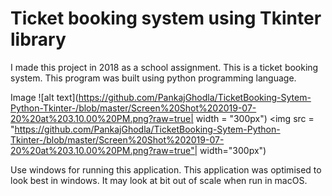 # Ticket booking system using Tkinter library
I made this project in 2018 as a school assignment. This is a ticket booking system. This program was built using python programming language. 

Image
![alt text](https://github.com/PankajGhodla/TicketBooking-Sytem-Python-Tkinter-/blob/master/Screen%20Shot%202019-07-20%20at%203.10.00%20PM.png?raw=true| width = "300px")
<img src = "https://github.com/PankajGhodla/TicketBooking-Sytem-Python-Tkinter-/blob/master/Screen%20Shot%202019-07-20%20at%203.10.00%20PM.png?raw=true"| width="300px")

Use windows for running this application. This application was optimised to look best in windows. It may look at bit out of scale when run in macOS. 
